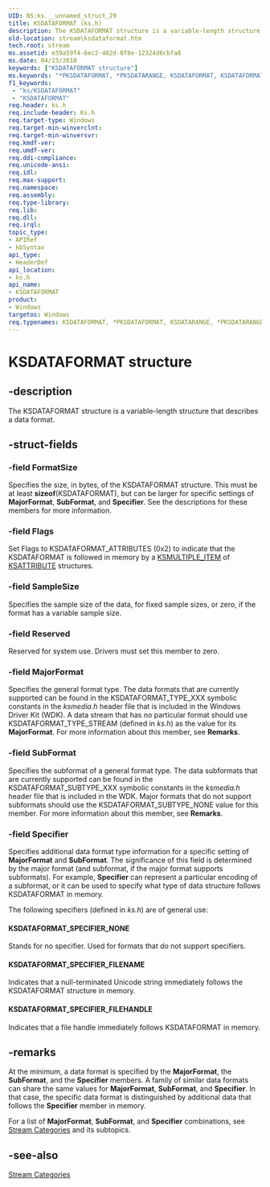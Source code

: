 ```yaml
---
UID: NS:ks.__unnamed_struct_29
title: KSDATAFORMAT (ks.h)
description: The KSDATAFORMAT structure is a variable-length structure that describes a data format.
old-location: stream\ksdataformat.htm
tech.root: stream
ms.assetid: e39a59f4-6ec2-402d-8f8e-12324d6cbfa8
ms.date: 04/23/2018
keywords: ["KSDATAFORMAT structure"]
ms.keywords: "*PKSDATAFORMAT, *PKSDATARANGE, KSDATAFORMAT, KSDATAFORMAT structure [Streaming Media Devices], KSDATARANGE, KSDATARANGE structure [Streaming Media Devices], PKSDATAFORMAT, PKSDATAFORMAT structure pointer [Streaming Media Devices], PKSDATARANGE, PKSDATARANGE structure pointer [Streaming Media Devices], ks-struct_787a73ee-98dd-4e97-b7ea-2ed38ff564c7.xml, ks/KSDATAFORMAT, ks/KSDATARANGE, ks/PKSDATAFORMAT, ks/PKSDATARANGE, stream.ksdataformat"
f1_keywords:
 - "ks/KSDATAFORMAT"
 - "KSDATAFORMAT"
req.header: ks.h
req.include-header: Ks.h
req.target-type: Windows
req.target-min-winverclnt: 
req.target-min-winversvr: 
req.kmdf-ver: 
req.umdf-ver: 
req.ddi-compliance: 
req.unicode-ansi: 
req.idl: 
req.max-support: 
req.namespace: 
req.assembly: 
req.type-library: 
req.lib: 
req.dll: 
req.irql: 
topic_type:
- APIRef
- kbSyntax
api_type:
- HeaderDef
api_location:
- ks.h
api_name:
- KSDATAFORMAT
product:
- Windows
targetos: Windows
req.typenames: KSDATAFORMAT, *PKSDATAFORMAT, KSDATARANGE, *PKSDATARANGE
---
```


# KSDATAFORMAT structure


## -description


The KSDATAFORMAT structure is a variable-length structure that describes a data format.


## -struct-fields




### -field FormatSize

Specifies the size, in bytes, of the KSDATAFORMAT structure. This must be at least <b>sizeof</b>(KSDATAFORMAT), but can be larger for specific settings of <b>MajorFormat</b>, <b>SubFormat</b>, and <b>Specifier</b>. See the descriptions for these members for more information. 


### -field Flags

Set Flags to KSDATAFORMAT_ATTRIBUTES (0x2) to indicate that the KSDATAFORMAT is followed in memory by a <a href="https://docs.microsoft.com/windows-hardware/drivers/ddi/ks/ns-ks-ksmultiple_item">KSMULTIPLE_ITEM</a> of <a href="https://docs.microsoft.com/windows-hardware/drivers/ddi/ks/ns-ks-ksattribute">KSATTRIBUTE</a> structures.


### -field SampleSize

Specifies the sample size of the data, for fixed sample sizes, or zero, if the format has a variable sample size.


### -field Reserved

Reserved for system use. Drivers must set this member to zero.


### -field MajorFormat

Specifies the general format type. The data formats that are currently supported can be found in the KSDATAFORMAT_TYPE_XXX symbolic constants in the <i>ksmedia.h</i> header file that is included in the Windows Driver Kit (WDK). A data stream that has no particular format should use KSDATAFORMAT_TYPE_STREAM (defined in <i>ks.h</i>) as the value for its <b>MajorFormat</b>. For more information about this member, see <b>Remarks</b>.


### -field SubFormat

Specifies the subformat of a general format type. The data subformats that are currently supported can be found in the KSDATAFORMAT_SUBTYPE_XXX symbolic constants in the <i>ksmedia.h</i> header file that is included in the WDK. Major formats that do not support subformats should use the KSDATAFORMAT_SUBTYPE_NONE value for this member. For more information about this member, see <b>Remarks</b>.


### -field Specifier

Specifies additional data format type information for a specific setting of <b>MajorFormat</b> and <b>SubFormat</b>. 
	  The significance of this field is determined by the major format (and subformat, if the major format supports subformats). For example, <b>Specifier</b> can represent a particular encoding of a subformat, or it can be used to specify what type of data structure follows KSDATAFORMAT in memory.

The following specifiers (defined in <i>ks.h</i>) are of general use:





#### KSDATAFORMAT_SPECIFIER_NONE

Stands for no specifier. Used for formats that do not support specifiers.



#### KSDATAFORMAT_SPECIFIER_FILENAME

Indicates that a null-terminated Unicode string immediately follows the KSDATAFORMAT structure in memory.  



#### KSDATAFORMAT_SPECIFIER_FILEHANDLE

Indicates that a file handle immediately follows KSDATAFORMAT in memory.  


## -remarks



At the minimum, a data format is specified by the <b>MajorFormat</b>, the <b>SubFormat</b>, and the <b>Specifier</b> members. A family of similar data formats can share the same values for <b>MajorFormat</b>, <b>SubFormat</b>, and <b>Specifier</b>. In that case, the specific data format is distinguished by additional data that follows the <b>Specifier</b> member in memory.

For a list of <b>MajorFormat</b>, <b>SubFormat</b>, and <b>Specifier</b> combinations, see <a href="https://docs.microsoft.com/windows-hardware/drivers/stream/stream-categories">Stream Categories</a> and its subtopics.




## -see-also




<a href="https://docs.microsoft.com/windows-hardware/drivers/stream/stream-categories">Stream Categories</a>
 

 

